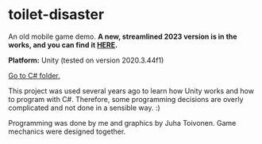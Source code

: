 # toilet-disaster
An old mobile game demo. <b>A new, streamlined 2023 version is in the works, and you can find it <a href="https://github.com/Tschokkinen/ToiletDisaster2023">HERE</a>.</b>

<p><b>Platform:</b> Unity (tested on version 2020.3.44f1)</p>

<a href="https://github.com/Tschokkinen/toilet-disaster/tree/main/Assets/Scripts">Go to C# folder.</a>

This project was used several years ago to learn how Unity works and how to program with C#. Therefore, some programming decisions are overly complicated and not done in a sensible way. :)
<p>
Programming was done by me and graphics by Juha Toivonen.
Game mechanics were designed together.</p>
